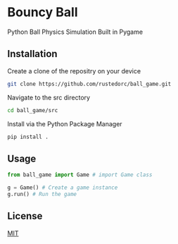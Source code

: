# Bouncy Ball

Python Ball Physics Simulation Built in Pygame

## Installation
Create a clone of the repositry on your device
```bash
git clone https://github.com/rustedorc/ball_game.git
```
Navigate to the src directory
```bash
cd ball_game/src
```
Install via the Python Package Manager
```bash
pip install .
```

## Usage
```py
from ball_game import Game # import Game class

g = Game() # Create a game instance
g.run() # Run the game
```

## License
[MIT](https://choosealicense.com/licenses/mit/)
